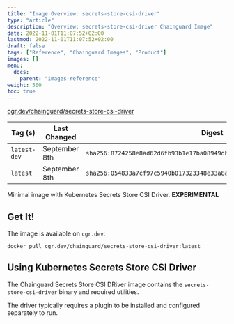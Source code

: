 ```yaml
---
title: "Image Overview: secrets-store-csi-driver"
type: "article"
description: "Overview: secrets-store-csi-driver Chainguard Image"
date: 2022-11-01T11:07:52+02:00
lastmod: 2022-11-01T11:07:52+02:00
draft: false
tags: ["Reference", "Chainguard Images", "Product"]
images: []
menu:
  docs:
    parent: "images-reference"
weight: 500
toc: true
---
```


[cgr.dev/chainguard/secrets-store-csi-driver](https://github.com/chainguard-images/images/tree/main/images/secrets-store-csi-driver)

| Tag (s)       | Last Changed  | Digest                                                                    |
|---------------|---------------|---------------------------------------------------------------------------|
|  `latest-dev` | September 8th | `sha256:8724258e8ad62d6fb93b1e17ba08949dbe8340b83b455052733be5a9020aaa77` |
|  `latest`     | September 8th | `sha256:054833a7cf97c5940b017323348e33a8ae200c0f8c9e94b5c14d045bbc0f6aa0` |



Minimal image with Kubernetes Secrets Store CSI Driver. **EXPERIMENTAL**

## Get It!

The image is available on `cgr.dev`:

```
docker pull cgr.dev/chainguard/secrets-store-csi-driver:latest
```

## Using Kubernetes Secrets Store CSI Driver

The Chainguard Secrets Store CSI DRiver image contains the `secrets-store-csi-driver` binary and required utilities.

The driver typically requires a plugin to be installed and configured separately to run.

